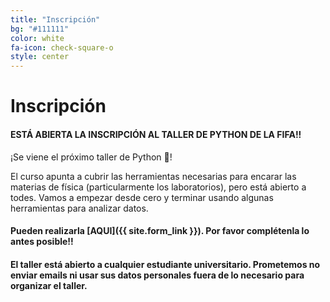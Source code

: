 ```yaml
---
title: "Inscripción"
bg: "#111111"
color: white
fa-icon: check-square-o
style: center
---
```


# Inscripción

<!-- #### Ya está cerrada la inscripción para el taller. Te esperamos la siguiente edición!! -->
#### ESTÁ ABIERTA LA INSCRIPCIÓN AL TALLER DE PYTHON DE LA FIFA!! 


¡Se viene el próximo taller de Python 🐍! 

El curso apunta a cubrir las herramientas necesarias para encarar las materias de física (particularmente los laboratorios), pero está abierto a todes. Vamos a empezar desde cero y terminar usando algunas herramientas para analizar datos. 

#### Pueden realizarla [AQUI]({{ site.form_link }}). Por favor complétenla lo antes posible!!

#### El taller está abierto a cualquier estudiante universitario. Prometemos no enviar emails ni usar sus datos personales fuera de lo necesario para organizar el taller.